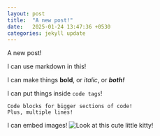```yaml
---
layout: post
title:  "A new post!"
date:   2025-01-24 13:47:36 +0530
categories: jekyll update
---
```

A new post! 

I can use markdown in this!

I can make things **bold**, or *italic*, or ***both!***

I can put things inside `code tags`!

```
Code blocks for bigger sections of code!
Plus, multiple lines!
```

I can embed images! 
![Look at this cute little kitty!](https://upload.wikimedia.org/wikipedia/commons/thumb/5/53/Sheba1.JPG/800px-Sheba1.JPG "CUTE KITTY!")
